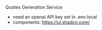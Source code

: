 Quotes Generation Service

- need an openai API key set in .env.local
- components: https://ui.shadcn.com/